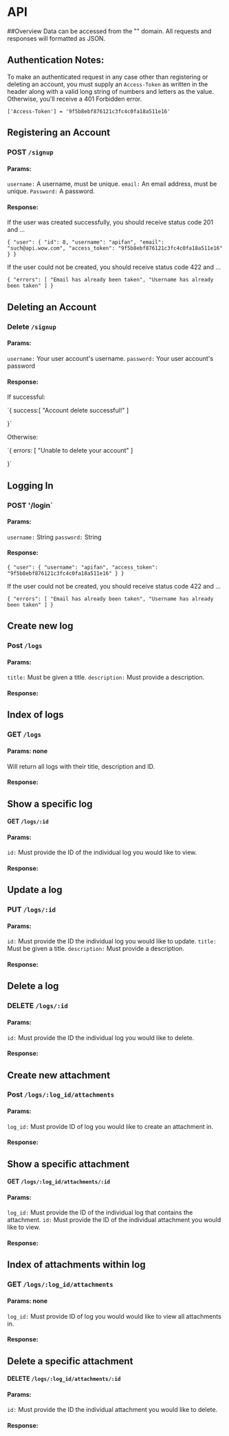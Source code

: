 # API 

##Overview
Data can be accessed from the "" domain. All requests and responses will formatted as JSON.


## Authentication Notes:

To make an authenticated request in any case other than registering
or deleting an account, you must supply an `Access-Token` as written in the header along with a valid long string of numbers and letters as the value. Otherwise, you'll receive a 401 Forbidden error.

`['Access-Token'] = '9f5b8ebf876121c3fc4c0fa18a511e16' `

## Registering an Account

### POST `/signup`
#### Params:
`username:` A username, must be unique. `email:` An email address, must be unique. `Password:` A password.

#### Response:
If the user was created successfully, you should receive status code 201 and ...

`{
    "user": {
        "id": 8,
        "username": "apifan",
        "email": "such@api.wow.com",
        "access_token": "9f5b8ebf876121c3fc4c0fa18a511e16"
    }
}`

If the user could not be created, you should receive status code 422 and ...

`{
    "errors": [
        "Email has already been taken",
        "Username has already been taken"
        ]
}`

## Deleting an Account
### Delete `/signup`

#### Params:

`username:` Your user account's username. `password:` Your user account's password

#### Response:

If successful:

`{
    success:[ 
        "Account delete successful!"
    ]

}`

Otherwise:

`{
    errors: [
        "Unable to delete your account"
    ]

}`

## Logging In
### POST '/login`

#### Params:

`username:` String `password:` String

#### Response:

`{
    "user": {
        "username": "apifan",
        "access_token": "9f5b8ebf876121c3fc4c0fa18a511e16"
    }
}`

If the user could not be created, you should receive status code 422 and ...

`{
    "errors": [
        "Email has already been taken",
        "Username has already been taken"
    ]
}`

## Create new log
### Post `/logs`

#### Params:

`title:` Must be given a title. `description:` Must provide a description.

#### Response:





## Index of logs
### GET `/logs`

#### Params: none

Will return all logs with their title, description and ID.

#### Response:





## Show a specific log 
#### GET `/logs/:id`

#### Params: 

`id:` Must provide the ID of the individual log you would like to view.

#### Response:




## Update a log
### PUT `/logs/:id`

#### Params: 

`id:` Must provide the ID the individual log you would like to update. `title:` Must be given a title. `description:` Must provide a description.

#### Response:




## Delete a log
### DELETE `/logs/:id`

#### Params: 

`id:` Must provide the ID the individual log you would like to delete.

#### Response:





## Create new attachment
### Post `/logs/:log_id/attachments`

#### Params:

`log_id:` Must provide ID of log you would like to create an attachment in. 

#### Response:





## Show a specific attachment 
#### GET `/logs/:log_id/attachments/:id`

#### Params: 

`log_id:` Must provide the ID of the individual log that contains the attachment. `id:` Must provide the ID of the individual attachment you would like to view.

#### Response:





## Index of attachments within log 
### GET `/logs/:log_id/attachments`

#### Params: none

`log_id:` Must provide ID of log you would would like to view all attachments in.

#### Response:




## Delete a specific attachment 
#### DELETE `/logs/:log_id/attachments/:id`

#### Params: 

`id:` Must provide the ID the individual attachment you would like to delete.

#### Response:






















